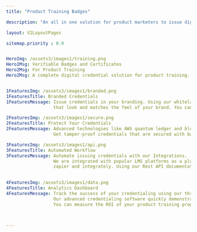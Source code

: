 ```yaml
---
title: "Product Training Badges"

description: "An all in one solution for product marketers to issue digital badges. Most secure and Easy to use credentialing solution"

layout: V2LayoutPages

sitemap.priority : 0.9


HeroImg: /assets3/images1/training.png
Hero1Msg: Verifiable Badges and Certificates 
Hero2Msg: For Product Training
Hero2Msg: A complete digital credential solution for product training.


1FeaturesImg: /assets3/images1/branded.png
1FeaturesTitle: Branded Credentials
1FeaturesMessage: Issue credentials in your branding. Using our whitelabel solutions you can issue credentials 
                  that look and matches the feel of your brand. You can add your URL, Logo, footer and advertisment with CTA.

2FeaturesImg: /assets3/images1/secure.png
2FeaturesTitle: Protect Your Credentials
2FeaturesMessage: Advanced technologies like AWS quantum ledger and blockchain to make your credential secure, immutable and transparent.
                  Get tamper-proof credentials that are secured with bank level encryption.

3FeaturesImg: /assets3/images1/api.png
3FeaturesTitle: Automated Workflow
3FeaturesMessage: Automate issuing credentials with our Integrations.
                  We are integrated with popular LMS platforms as a plugin and we are available on zero code integration platforms like
                  zapier and integrately. Using our Rest API documentation users can integrate certifyme with any other system.

                  
4FeaturesImg: /assets3/images1/data.png
4FeaturesTitle: Analytics Dashboard
4FeaturesMessage: Track the success of your credentialing using our three level analytics dashboard.
                  Our advanced credentialing software quickly demonstrate all the data in your analytics dashboard
                  You can measure the ROI of your product training program.



---
```

